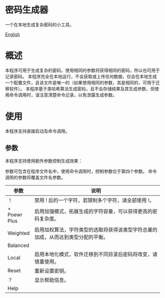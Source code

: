 # 密码生成器
一个在本地生成复杂密码的小工具。

[English](README.md)


# 概述
本程序可用于生成复杂的密码，使用相同的参数将获得相同的密码，所以也可用于记录密码。
本程序完全在本地运行，不会获取或上传任何数据，仅会在本地生成一个配置文件，且该文件是唯一的（如果使用相同的参数，其是相同的，可用于迁移软件）。
本程序基于类哈希算法生成密码，且不会存储结果及其生成参数，但使用命令调用时，请注意清楚命令记录，以免泄露生成参数。

# 使用
本程序支持直接启动及命令调用。
## 参数
本程序支持使用额外参数控制生成效果：

参数可包含在程序文件名中，使用命令调用时，控制参数位于第四个参数。
命令调用的参数将覆盖文件名参数。

参数|说明
----|----
！|禁用 ! 后的一个字符，若限制多个字符，请全部使用 !。
+<br>Poewr<br>Plus|启用加强模式，拓展生成的字符容量，可以获得更高的密码复杂度。
Weighted|启用加权算法，字符类型的选取将获得该类型字符总量的加成，从而达到类型分配的平衡。
Balanced|
Local|启用本地化模式，软件迁移到不同目录后密码将改变，请慎重使用。
Reset|重新设置密钥。
？|显示帮助信息。
Help|
